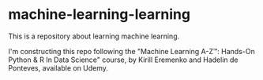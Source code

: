 # machine-learning-learning
This is a repository about learning machine learning.

I'm constructing this repo following the "Machine Learning A-Z™: Hands-On Python & R In Data Science" course, by Kirill Eremenko and Hadelin de Ponteves,
available on Udemy.
